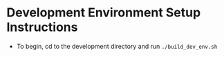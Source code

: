 # Development Environment Setup Instructions

- To begin, cd to the development directory and run `./build_dev_env.sh`
